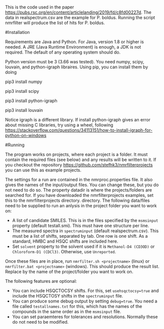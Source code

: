 This is the code used in the paper https://pubs.rsc.org/en/content/articlelanding/2019/fd/c8fd00227d. The data in realspectrum.csv are the example for P. boldus. Running the script nmrfilter will produce the list of hits for P. boldus.

#Installation

Requirements are Java and Python. For Java, version 1.8 or higher is needed. A JRE (Java Runtime Environment) is enough, a JDK is not required. The default of any operating system should do.
 
Python version must be 3 (3.66 was tested). You need numpy, scipy, louvain, and python-igraph libraires. Using pip, you can install them by doing

pip3 install numpy

pip3 install scipy

pip3 install python-igraph

pip3 install louvain

Notice igraph is a different library. If install python-igraph gives an error about missing C libraries, try using a wheel, following https://stackoverflow.com/questions/34113151/how-to-install-igraph-for-python-on-windows

#Running

The program works on projects, where each project is a folder. It must contain the required files (see below) and any results will be written to it. If you checkout the repository https://github.com/stefhk3/nmrfilterprojects you can use this as example projects.

The settings for a run are contained in the nmrproc.properties file. It also gives the names of the input/output files. You can change these, but you do not need to do so. The property datadir is where the projects/folders are searched for. If you have downloaded the nmrfilterprojects examples, set this to the nmrfilterprojects directory.
 directory.
The following data/files need to be supplied to run an anlysis in the project folder you want to work on:
* A list of candidate SMILES. This is in the files specified by the `msmsinput` property (default testall.smi). This must have one structure per line.
* The measured spectra in `spectruminput` (default realspectrum.csv). This must be a list of shifts, separated by tab. One row is one shift. As a standard, HMBC and HSQC shifts are included here.
* Set `solvent` property to the solvent used if it is `Methanol-D4 (CD3OD)` or `Chloroform-D1 (CDCl3)`. Otherwise, use `Unreported`.

Once these files are in place, run `nmrfilter.sh <projectname>` (linux) or `nmrfilter.bat <projectname>` (windows). This should produce the result list. Replace <projectname> by the name of the project/folder you want to work on.

The following features are optional:
* You can include HSQCTOCSY shifts. For this, set `usehsqctocsy=true` and include the HSQCTOSY shifts in the `spectruminput` file.
* You can produce some debug output by setting `debug=true`. You need a file called `testallnames.txt` for this, which has the names of the compounds in the same order as in the `msmsinput` file.
* You can set paraemteres for tolerances and resolutions. Normally these do not need to be modified. 
